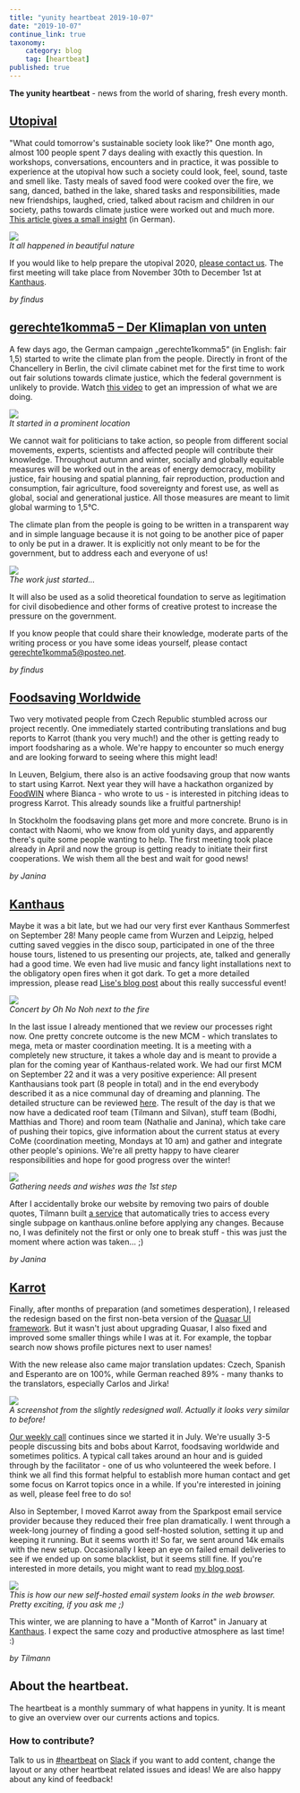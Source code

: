 ```yaml
---
title: "yunity heartbeat 2019-10-07"
date: "2019-10-07"
continue_link: true
taxonomy:
    category: blog
    tag: [heartbeat]
published: true
---
```


**The yunity heartbeat** - news from the world of sharing, fresh every month.

## [Utopival](https://utopival.de)
"What could tomorrow's sustainable society look like?" One month ago, almost 100 people spent 7 days dealing with exactly this question. In workshops, conversations, encounters and in practice, it was possible to experience at the utopival how such a society could look, feel, sound, taste and smell like. Tasty meals of saved food were cooked over the fire, we sang, danced, bathed in the lake, shared tasks and responsibilities, made new friendships, laughed, cried, talked about racism and children in our society, paths towards climate justice were worked out and much more.
[This article gives a small insight](https://www.noz.de/lokales-dk/ganderkesee/artikel/1866781/wie-in-ganderkesee-eine-woche-lang-ohne-geld-und-konsum-gelebt-wird) (in German).

![](utopival.jpg)<br>
_It all happened in beautiful nature_

If you would like to help prepare the utopival 2020, [please contact us](mailto:kontakt@utopival.de). The first meeting will take place from November 30th to December 1st at [Kanthaus](https://kanthaus.online).

_by findus_

## [gerechte1komma5 – Der Klimaplan von unten](https://gerechte1komma5.de/)

A few days ago, the German campaign „gerechte1komma5“ (in English: fair 1,5) started to write the climate plan from the people. Directly in front of the Chancellery in Berlin, the civil climate cabinet met for the first time to work out fair solutions towards climate justice, which the federal government is unlikely to provide. Watch [this video](https://vimeo.com/362264058) to get an impression of what we are doing.

![](g1k5_bundestag.jpg)<br>
_It started in a prominent location_

We cannot wait for politicians to take action, so people from different social movements, experts, scientists and affected people will contribute their knowledge. Throughout autumn and winter, socially and globally equitable measures will be worked out in the areas of energy democracy, mobility justice, fair housing and spatial planning, fair reproduction, production and consumption, fair agriculture, food sovereignty and forest use, as well as global, social and generational justice. All those measures are meant to limit global warming to 1,5°C.

The climate plan from the people is going to be written in a transparent way and in simple language because it is not going to be another pice of paper to only be put in a drawer. It is explicitly not only meant to be for the government, but to address each and everyone of us!

![](g1k5_papier.jpg)<br>
_The work just started..._

It will also be used as a solid theoretical foundation to serve as legitimation for civil disobedience and other forms of creative protest to increase the pressure on the government.

If you know people that could share their knowledge, moderate parts of the writing process or you have some ideas yourself, please contact [gerechte1komma5@posteo.net](mailto:gerechte1komma5@posteo.net).

_by findus_

## [Foodsaving Worldwide](https://foodsaving.world)
Two very motivated people from Czech Republic stumbled across our project recently. One immediately started contributing translations and bug reports to Karrot (thank you very much!) and the other is getting ready to import foodsharing as a whole. We're happy to encounter so much energy and are looking forward to seeing where this might lead!

In Leuven, Belgium, there also is an active foodsaving group that now wants to start using Karrot. Next year they will have a hackathon organized by [FoodWIN](https://foodwin.org/) where Bianca - who wrote to us - is interested in pitching ideas to progress Karrot. This already sounds like a fruitful partnership!

In Stockholm the foodsaving plans get more and more concrete. Bruno is in contact with Naomi, who we know from old yunity days, and apparently there's quite some people wanting to help. The first meeting took place already in April and now the group is getting ready to initiate their first cooperations. We wish them all the best and wait for good news!

_by Janina_


## [Kanthaus](https://kanthaus.online)
Maybe it was a bit late, but we had our very first ever Kanthaus Sommerfest on September 28! Many people came from Wurzen and Leipzig, helped cutting saved veggies in the disco soup, participated in one of the three house tours, listened to us presenting our projects, ate, talked and generally had a good time. We even had live music and fancy light installations next to the obligatory open fires when it got dark. To get a more detailed impression, please read [Lise's blog post](https://kanthaus.online/blog/2019-10-02_sommerfest) about this really successful event!

![](sf_concert.jpg)<br>
_Concert by Oh No Noh next to the fire_

In the last issue I already mentioned that we review our processes right now. One pretty concrete outcome is the new MCM - which translates to mega, meta or master coordination meeting. It is a meeting with a completely new structure, it takes a whole day and is meant to provide a plan for the coming year of Kanthaus-related work. We had our first MCM on September 22 and it was a very positive experience: All present Kanthausians took part (8 people in total) and in the end everybody described it as a nice communal day of dreaming and planning. The detailed structure can be reviewed [here](https://gitlab.com/kanthaus/kanthaus-public/blob/master/2019-MCM/mcmStructureProposal.md). The result of the day is that we now have a dedicated roof team (Tilmann and Silvan), stuff team (Bodhi, Matthias and Thore) and room team (Nathalie and Janina), which take care of pushing their topics, give information about the current status at every CoMe (coordination meeting, Mondays at 10 am) and gather and integrate other people's opinions. We're all pretty happy to have clearer responsibilities and hope for good progress over the winter!

![](mcm_needs.jpg)<br>
_Gathering needs and wishes was the 1st step_

After I accidentally broke our website by removing two pairs of double quotes, Tilmann built [a service](https://github.com/kanthaus/kanthaus.online/blob/master/test.sh) that automatically tries to access every single subpage on kanthaus.online before applying any changes. Because no, I was definitely not the first or only one to break stuff - this was just the moment where action was taken... ;)

_by Janina_

## [Karrot](https://karrot.world)

Finally, after months of preparation (and sometimes desperation), I released the redesign based on the first non-beta version of the [Quasar UI framework](https://quasar.dev). But it wasn't just about upgrading Quasar, I also fixed and improved some smaller things while I was at it. For example, the topbar search now shows profile pictures next to user names!

With the new release also came major translation updates: Czech, Spanish and Esperanto are on 100%, while German reached 89% - many thanks to the translators, especially Carlos and Jirka!

![](karrot-landing.png)<br>
_A screenshot from the slightly redesigned wall. Actually it looks very similar to before!_

[Our weekly call](https://community.foodsaving.world/t/weekly-call-about-karrot-development/289/27) continues since we started it in July. We're usually 3-5 people discussing bits and bobs about Karrot, foodsaving worldwide and sometimes politics. A typical call takes around an hour and is guided through by the facilitator - one of us who volunteered the week before. I think we all find this format helpful to establish more human contact and get some focus on Karrot topics once in a while. If you're interested in joining as well, please feel free to do so!

Also in September, I moved Karrot away from the Sparkpost email service provider because they reduced their free plan dramatically. I went through a week-long journey of finding a good self-hosted solution, setting it up and keeping it running. But it seems worth it! So far, we sent around 14k emails with the new setup. Occasionally I keep an eye on failed email deliveries to see if we ended up on some blacklist, but it seems still fine. If you're interested in more details, you might want to read [my blog post](https://blog.karrot.world/2019/09/25/setting-up-email-service.html).

![](karrot-postal.png)<br>
_This is how our new self-hosted email system looks in the web browser. Pretty exciting, if you ask me ;)_

This winter, we are planning to have a "Month of Karrot" in January at [Kanthaus](https://kanthaus.online/). I expect the same cozy and productive atmosphere as last time! :)

_by Tilmann_

## About the heartbeat.
The heartbeat is a monthly summary of what happens in yunity. It is meant to give an overview over our currents actions and topics.

### How to contribute?
Talk to us in [#heartbeat](https://yunity.slack.com/messages/heartbeat/) on [Slack](https://slackin.yunity.org) if you want to add content, change the layout or any other heartbeat related issues and ideas! We are also happy about any kind of feedback!
